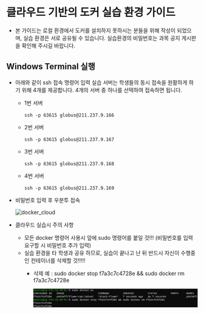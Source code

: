 # 클라우드 기반의 도커 실습 환경 가이드

- 본 가이드는 로컬 환경에서 도커를 설치하지 못하시는 분들을 위해 작성이 되었으며, 실습 환경은 서로 공유될 수 있습니다. 
  실습환경의 비밀번호는 과목 공지 게시판을 확인해 주시길 바랍니다.


## Windows Terminal 실행

- 아래와 같이 ssh 접속 명령어 입력 실습 서버는 학생들의 동시 접속을 원활하게 하기 위해 4개를 제공합니다. 4개의 서버 중 하나를 선택하여 접속하면 됩니다.

  * 1번 서버

    ```
    ssh -p 63615 globus@211.237.9.166
    ```

  * 2번 서버

    ```
    ssh -p 63615 globus@211.237.9.167
    ``` 

  * 3번 서버

    ```
    ssh -p 63615 globus@211.237.9.168
    ```

  * 4번 서버

    ```
    ssh -p 63615 globus@211.237.9.169
    ``` 

- 비밀번호 입력 후 우분투 접속

  ![docker_cloud](./images/docker_cloud.png)


- 클라우드 실습시 주의 사항

  * 모든 docker 명령어 사용시 앞에 sudo 명령어를 붙일 것!!! (비밀번호를 입력요구할 시 비밀번호 추가 입력)
  * 실습 환경을 타 학생과 공유 하므로, 실습이 끝나고 난 뒤 반드시 자신이 수행중인 컨테이너를 삭제할 것!!!!!
    + 삭제 예 : sudo docker stop f7a3c7c4728e && sudo docker rm f7a3c7c4728e
      
      ![remove](./images/remove.jpg)